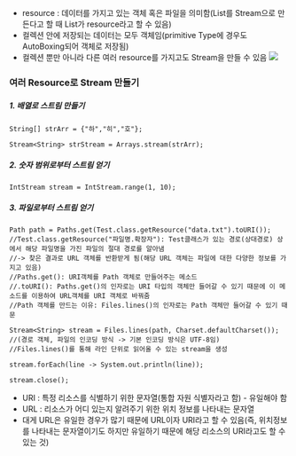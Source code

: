 - resource : 데이터를 가지고 있는 객체 혹은 파일을 의미함(List를 Stream으로 만든다고 할 때 List가 resource라고 할 수 있음)
- 컬렉션 안에 저장되는 데이터는 모두 객체임(primitive Type에 경우도 AutoBoxing되어 객체로 저장됨)
- 컬렉션 뿐만 아니라 다른 여러 resource를 가지고도 Stream을 만들 수 있음
![](Pasted%20image%2020231025144629.png)

### 여러 Resource로 Stream 만들기
##### 1. 배열로 스트림 만들기
```
String[] strArr = {"하","히","호"};

Stream<String> strStream = Arrays.stream(strArr);
```
##### 2. 숫자 범위로부터 스트림 얻기
```
IntStream stream = IntStream.range(1, 10);
```
##### 3. 파일로부터 스트림 얻기
```
Path path = Paths.get(Test.class.getResource("data.txt").toURI());
//Test.class.getResource("파일명.확장자"): Test클래스가 있는 경로(상대경로) 상에서 해당 파일명을 가진 파일의 절대 경로를 알아냄
//-> 찾은 결과로 URL 객체를 반환받게 됨(해당 URL 객체는 파일에 대한 다양한 정보를 가지고 있음)
//Paths.get(): URI객체를 Path 객체로 만들어주는 메소드
//.toURI(): Paths.get()의 인자로는 URI 타입의 객체만 들어갈 수 있기 때문에 이 메소드를 이용하여 URL객체를 URI 객체로 바꿔줌
//Path 객체를 만드는 이유: Files.lines()의 인자로는 Path 객체만 들어갈 수 있기 때문

Stream<String> stream = Files.lines(path, Charset.defaultCharset());
//(경로 객체, 파일의 인코딩 방식 -> 기본 인코딩 방식은 UTF-8임)
//Files.lines()를 통해 라인 단위로 읽어올 수 있는 stream을 생성

stream.forEach(line -> System.out.println(line));

stream.close();
```
- URI : 특정 리소스를 식별하기 위한 문자열(통합 자원 식별자라고 함) - 유일해야 함
- URL : 리소스가 어디 있는지 알려주기 위한 위치 정보를 나타내는 문자열
- 대게 URL은 유일한 경우가 많기 때문에 URL이자 URI라고 할 수 있음(즉, 위치정보를 나타내는 문자열이기도 하지만 유일하기 때문에 해당 리소스의 URI라고도 할 수 있는 것)